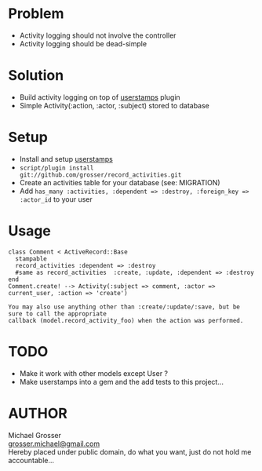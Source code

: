 Problem
=======
 - Activity logging should not involve the controller
 - Activity logging should be dead-simple

Solution
========
 - Build activity logging on top of [userstamps](http://github.com/delynn/userstamp) plugin
 - Simple Activity(:action, :actor, :subject) stored to database

Setup
=====
 - Install and setup [userstamps](http://github.com/delynn/userstamp)
 - `script/plugin install git://github.com/grosser/record_activities.git`
 - Create an activities table for your database (see: MIGRATION)
 - Add `has_many :activities, :dependent => :destroy, :foreign_key => :actor_id` to your user

Usage
=====

    class Comment < ActiveRecord::Base
      stampable
      record_activities :dependent => :destroy 
      #same as record_activities  :create, :update, :dependent => :destroy
    end
    Comment.create! --> Activity(:subject => comment, :actor => current_user, :action => 'create')

    You may also use anything other than :create/:update/:save, but be sure to call the appropriate
    callback (model.record_activity_foo) when the action was performed.

TODO
====
 - Make it work with other models except User ?
 - Make userstamps into a gem and the add tests to this project...

AUTHOR
======
Michael Grosser  
grosser.michael@gmail.com  
Hereby placed under public domain, do what you want, just do not hold me accountable...  
